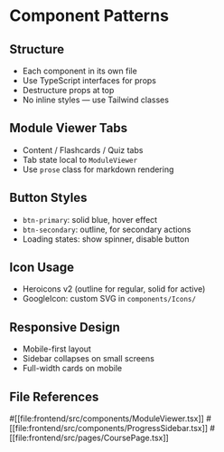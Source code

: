 # Component Patterns

## Structure
- Each component in its own file
- Use TypeScript interfaces for props
- Destructure props at top
- No inline styles — use Tailwind classes

## Module Viewer Tabs
- Content / Flashcards / Quiz tabs
- Tab state local to `ModuleViewer`
- Use `prose` class for markdown rendering

## Button Styles
- `btn-primary`: solid blue, hover effect
- `btn-secondary`: outline, for secondary actions
- Loading states: show spinner, disable button

## Icon Usage
- Heroicons v2 (outline for regular, solid for active)
- GoogleIcon: custom SVG in `components/Icons/`

## Responsive Design
- Mobile-first layout
- Sidebar collapses on small screens
- Full-width cards on mobile

## File References
#[[file:frontend/src/components/ModuleViewer.tsx]]
#[[file:frontend/src/components/ProgressSidebar.tsx]]
#[[file:frontend/src/pages/CoursePage.tsx]]
